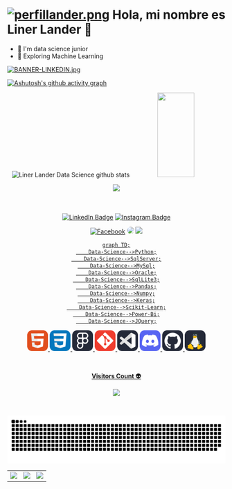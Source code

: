 # [![perfillander.png](https://i.postimg.cc/66dHjt82/perfillander.png)](https://postimg.cc/Th3qh8qf) Hola, mi nombre es Liner Lander 👋
- 🌱 I'm data science junior
- 🔭 Exploring Machine Learning
  
[![BANNER-LINKEDIN.jpg](https://i.postimg.cc/yYdjqWzR/BANNER-LINKEDIN.jpg)](https://postimg.cc/LhcLL954)
<!--------------------------------------------------------------------------------------------------------------------------------------->

[![Ashutosh's github activity graph](https://github-readme-activity-graph.vercel.app/graph?username=linerlander&bg_color=0d1117&color=ffffff&line=00b3ff&point=f9fafa&area=true&hide_border=true)](https://github.com/ashutosh00710/github-readme-activity-graph)

<!--------------------------------------------------------------------------------------------------------------------------------------->

<div align="center">  
  <img width="49%" height="195px" src="https://github-readme-stats.vercel.app/api?username=linerlander&show_icons=true&count_private=true&hide_border=true&title_color=02D9F7FF&icon_color=02D9F7FF&text_color=c9d1d9&bg_color=0d1117" alt="Liner Lander Data Science github stats" /> 
  
  <img width="41%" height="195px" src="https://github-readme-stats.vercel.app/api/top-langs/?username=linerlander&layout=compact&hide_border=true&title_color=02D9F7FF&text_color=02D9F7FF&bg_color=0d1117" />
</div> 

<!--------------------------------------------------------------------------------------------------------------------------------------->

<p align="center">
 <img  src="https://github-readme-streak-stats.herokuapp.com?user=linerlander&theme=tokyonight_duo&hide_border=true"
</p>

<!--------------------------------------------------------------------------------------------------------------------------------------->

<p align="center">
    <br/><br/><a href="https://www.linkedin.com/in/linercullanco" target="_blank"><img src="https://img.shields.io/badge/-LinkedIn-0A0A0B?logo=linkedin&style=for-the-badge&logoColor=white" alt="LinkedIn Badge" /></a>
    <a href="https://www.instagram.com/liner_lander_/" target="_blank"><img src="https://img.shields.io/badge/-Instagram-0A0A0B?logo=instagram&style=for-the-badge&logoColor=white" alt="Instagram Badge" /></a>
</p>

<div align="center">
<div align="center">
<a href="https://facebook.com/tiner27" target="_blank"><img alt="Facebook" src="https://img.shields.io/badge/facebook-%231DA1F2.svg?&style=for-the-badge&logo=facebook&logoColor=white"/></a>
<a href="https://www.youtube.com/channel/UCa9-yYfka2qM9G7qSzZ1NDA" target="_blank"><img src="https://img.shields.io/badge/-youtube-d71e18?style=for-the-badge&logo=youtube&logoColor=white" style="border-radius: 30px"></a> 
<a href="https://www.instagram.com/👽/" target="_blank"><img src="https://img.shields.io/badge/-Instagram-%23E4405F?style=for-the-badge&logo=instagram&logoColor=white"</a> 
  
<!--------------------------------------------------------------------------------------------------------------------------------------->
```mermaid
graph TD;
    Data-Science-->Python;
    Data-Science-->SqlServer;
    Data-Science-->MySql;
    Data-Science-->Oracle;
    Data-Science-->SqlLite3;
    Data-Science-->Pandas;
    Data-Science-->Numpy;
    Data-Science-->Keras;
    Data-Science-->Scikit-Learn;
    Data-Science-->Power-Bi;
    Data-Science-->JQuery;
```

<!--------------------------------------------------------------------------------------------------------------------------------------->
<p align="center">
<img src="https://github.com/tandpfun/skill-icons/blob/main/icons/HTML.svg" width="48" title="HTML"> 
<img src="https://github.com/tandpfun/skill-icons/blob/main/icons/CSS.svg" width="48" title="CSS">   
<img src="https://github.com/tandpfun/skill-icons/blob/main/icons/Figma-Dark.svg" width="48" title="Figma">      
<img src="https://github.com/tandpfun/skill-icons/blob/main/icons/Git.svg" width="48" title="Git">     
<img src="https://github.com/tandpfun/skill-icons/blob/main/icons/VSCode-Dark.svg" width="48" title="Vscode">   
<img src="https://github.com/tandpfun/skill-icons/blob/main/icons/Discord.svg" width="48" title="Discord">   
<img src="https://github.com/tandpfun/skill-icons/blob/main/icons/Github-Dark.svg" width="48" title="Github">    
<img src="https://github.com/tandpfun/skill-icons/blob/main/icons/Linux-Dark.svg" width="48" title="Linux">    
<p/>

<!--------------------------------------------------------------------------------------------------------------------------------------->

<div align="center">
<br><p align="centre"><b>Visitors Count 👽 </b></p>  
<p align="center"><img align="center" src="https://profile-counter.glitch.me/{linerlander}/count.svg" /></p> 
<br>
</div>

<!--------------------------------------------------------------------------------------------------------------------------------------->

![](https://github.com/Platane/snk/raw/output/github-contribution-grid-snake.svg)

<!--------------------------------------------------------------------------------------------------------------------------------------->

<table style="width:100%">
<tr>
<td>
<a href="https://www.youtube.com/watch?v=ZZYZ0zEHfPw&t=279s&ab_channel=Marhuire%E2%99%AA">
<img src="https://i.ytimg.com/vi/ZZYZ0zEHfPw/maxresdefault.jpg">
</a>
</td>
<td>
<a href="https://www.youtube.com/watch?v=ZZYZ0zEHfPw&t=279s&ab_channel=Marhuire%E2%99%AA">
<img src="https://i.ytimg.com/vi/ZZYZ0zEHfPw/maxresdefault.jpg">
</a>
</a>
</td>
<td>
<a href="https://www.youtube.com/watch?v=ZZYZ0zEHfPw&t=279s&ab_channel=Marhuire%E2%99%AA">
<img src="https://i.ytimg.com/vi/ZZYZ0zEHfPw/maxresdefault.jpg">
</a>
</td>
</tr>
<tr>
</table>
<!--------------------------------------------------------------------------------------------------------------------------------------->


